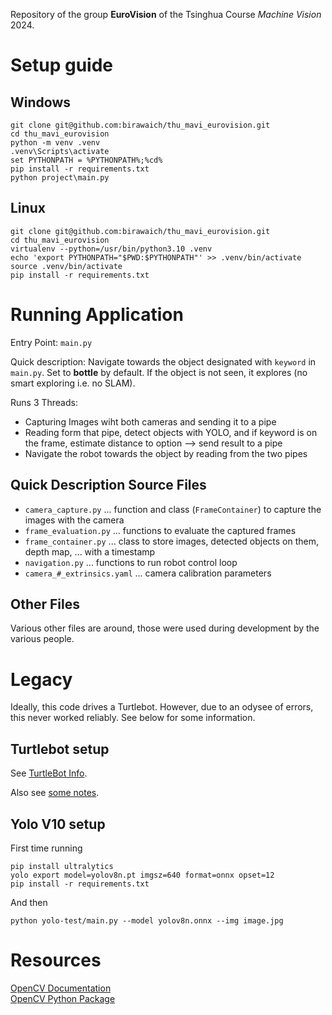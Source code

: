 Repository of the group **EuroVision** of the Tsinghua Course _Machine Vision_ 2024.

# Setup guide

## Windows
```
git clone git@github.com:birawaich/thu_mavi_eurovision.git
cd thu_mavi_eurovision
python -m venv .venv
.venv\Scripts\activate
set PYTHONPATH = %PYTHONPATH%;%cd%
pip install -r requirements.txt
python project\main.py
```

## Linux
```
git clone git@github.com:birawaich/thu_mavi_eurovision.git
cd thu_mavi_eurovision
virtualenv --python=/usr/bin/python3.10 .venv
echo 'export PYTHONPATH="$PWD:$PYTHONPATH"' >> .venv/bin/activate
source .venv/bin/activate
pip install -r requirements.txt
```

# Running Application

Entry Point: `main.py`

Quick description: Navigate towards the object designated with `keyword` in `main.py`.
Set to **bottle** by default.
If the object is not seen, it explores (no smart exploring i.e. no SLAM).

Runs 3 Threads:

- Capturing Images wiht both cameras and sending it to a pipe
- Reading form that pipe, detect objects with YOLO, and if keyword is on the frame, estimate distance to option --> send result to a pipe
- Navigate the robot towards the object by reading from the two pipes

## Quick Description Source Files

- `camera_capture.py` ... function and class (`FrameContainer`) to capture the images with the camera
- `frame_evaluation.py` ... functions to evaluate the captured frames
- `frame_container.py` ... class to store images, detected objects on them, depth map, ... with a timestamp
- `navigation.py` ... functions to run robot control loop
- `camera_#_extrinsics.yaml` ... camera calibration parameters

## Other Files

Various other files are around, those were used during development by the various people.

# Legacy

Ideally, this code drives a Turtlebot. However, due to an odysee of errors, this never worked reliably. See below for some information.

## Turtlebot setup

See [TurtleBot Info](./turtlebot_info.md).

Also see [some notes](./progress.md).


## Yolo V10 setup
First time running

```
pip install ultralytics
yolo export model=yolov8n.pt imgsz=640 format=onnx opset=12
pip install -r requirements.txt
```

And then
```
python yolo-test/main.py --model yolov8n.onnx --img image.jpg
```

# Resources

[OpenCV Documentation](https://docs.opencv.org/4.10.0/index.html)  
[OpenCV Python Package](https://pypi.org/project/opencv-python/)

